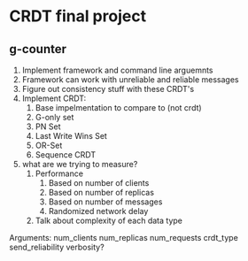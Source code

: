 # CRDT final project

## g-counter

1. Implement framework and command line arguemnts
2. Framework can work with unreliable and reliable messages
3. Figure out consistency stuff with these CRDT's
4. Implement CRDT:
    1. Base impelmentation to compare to (not crdt)
    2. G-only set
    3. PN Set
    4. Last Write Wins Set
    6. OR-Set
    7. Sequence CRDT
5. what are we trying to measure?
    1. Performance
        1. Based on number of clients
        2. Based on number of replicas
        3. Based on number of messages
        4. Randomized network delay
    3. Talk about complexity of each data type

Arguments:
num_clients
num_replicas
num_requests
crdt_type
send_reliability
verbosity?